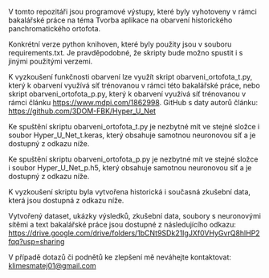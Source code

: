 V tomto repozitáři jsou programové výstupy, které byly vyhotoveny v rámci bakalářské práce na téma Tvorba aplikace na obarvení historického panchromatického ortofota.

Konkrétní verze python knihoven, které byly použity jsou v souboru requirements.txt. Je pravděpodobné, že skripty bude možno spustit i s jinými použitými verzemi.

K vyzkoušení funkčnosti obarvení lze využít skript obarveni_ortofota_t.py, který k obarvení využívá síť trénovanou v rámci této bakalářské práce, nebo skript obarveni_ortofota_p.py, který k obarvení využívá síť trénovanou v rámci článku https://www.mdpi.com/1862998. GitHub s daty autorů článku: https://github.com/3DOM-FBK/Hyper_U_Net

Ke spuštění skriptu obarveni_ortofota_t.py je nezbytné mít ve stejné složce i soubor Hyper_U_Net_t.keras, který obsahuje samotnou neuronovou síť a je dostupný z odkazu níže.

Ke spuštění skriptu obarveni_ortofota_p.py je nezbytné mít ve stejné složce i soubor Hyper_U_Net_p.h5, který obsahuje samotnou neuronovou síť a je dostupný z odkazu níže.

K vyzkoušení skriptu byla vytvořena historická i současná zkušební data, která jsou dostupná z odkazu níže.

Vytvořený dataset, ukázky výsledků, zkušební data, soubory s neuronovými sítěmi a text bakalářské práce jsou dostupné z následujícího odkazu: https://drive.google.com/drive/folders/1bCNt9SDk21IgJXf0VHyGvrQ8hlHP2fqq?usp=sharing

V případě dotazů či podnětů ke zlepšení mě neváhejte kontaktovat: klimesmatej01@gmail.com
